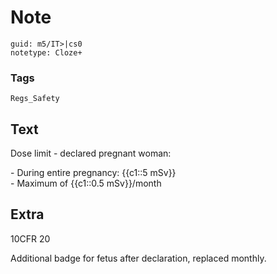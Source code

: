# Note
```
guid: m5/IT>|cs0
notetype: Cloze+
```

### Tags
```
Regs_Safety
```

## Text
Dose limit - declared pregnant woman:<div>- During entire pregnancy: {{c1::5 mSv}}</div><div>- Maximum of {{c1::0.5 mSv}}/month</div>

## Extra
10CFR 20<div>Additional badge for fetus after declaration, replaced monthly.</div>
